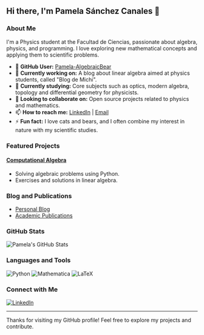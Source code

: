 ## Hi there, I'm Pamela Sánchez Canales 👋

### About Me
I'm a Physics student at the Facultad de Ciencias, passionate about algebra, physics, and programming. I love exploring new mathematical concepts and applying them to scientific problems.

- 🐻 **GitHub User:** [Pamela-AlgebraicBear](https://github.com/Pamela-AlgebraicBear)
- 🔭 **Currently working on:** A blog about linear algebra aimed at physics students, called "Blog de Michi".
- 🌱 **Currently studying:** Core subjects such as optics, modern algebra, topology and differential geometry for physicists.
- 👯 **Looking to collaborate on:** Open source projects related to physics and mathematics.
- 📫 **How to reach me:** [LinkedIn](https://www.linkedin.com/in/pamela-sánchez-canales) | [Email](mailto:pamela.sanchezcanales.com)
- ⚡ **Fun fact:** I love cats and bears, and I often combine my interest in nature with my scientific studies.

### Featured Projects
#### [Computational Algebra](https://github.com/Pamela-AlgebraicBear/algebra-computacional)
- Solving algebraic problems using Python.
- Exercises and solutions in linear algebra.

### Blog and Publications
- [Personal Blog](https://your-personal-blog.com)
- [Academic Publications](https://your-university.edu/your-publications)

### GitHub Stats
![Pamela's GitHub Stats](https://github-readme-stats.vercel.app/api?username=Pamela-AlgebraicBear&show_icons=true&theme=radical)

### Languages and Tools
![Python](https://img.shields.io/badge/Python-3776AB?style=for-the-badge&logo=python&logoColor=white)
![Mathematica](https://img.shields.io/badge/Mathematica-DD1100?style=for-the-badge&logo=wolfram-mathematica&logoColor=white)
![LaTeX](https://img.shields.io/badge/LaTeX-008080?style=for-the-badge&logo=latex&logoColor=white)

### Connect with Me
[![LinkedIn](https://img.shields.io/badge/LinkedIn-0A66C2?style=for-the-badge&logo=linkedin&logoColor=white)](https://www.linkedin.com/in/pamela-sánchez-canales)

---

Thanks for visiting my GitHub profile! Feel free to explore my projects and contribute.

